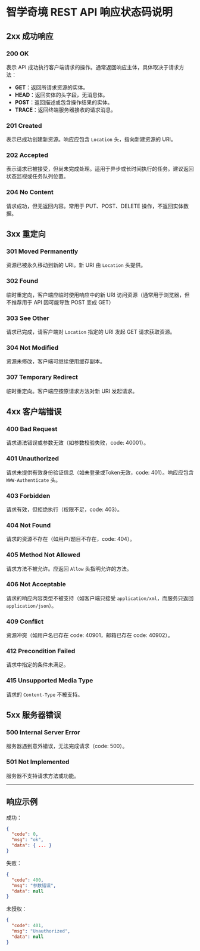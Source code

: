 # 智学奇境 REST API 响应状态码说明

## 2xx 成功响应

### 200 OK
表示 API 成功执行客户端请求的操作。通常返回响应主体，具体取决于请求方法：
- **GET**：返回所请求资源的实体。
- **HEAD**：返回实体的头字段，无消息体。
- **POST**：返回描述或包含操作结果的实体。
- **TRACE**：返回终端服务器接收的请求消息。

### 201 Created
表示已成功创建新资源。响应应包含 `Location` 头，指向新建资源的 URI。

### 202 Accepted
表示请求已被接受，但尚未完成处理。适用于异步或长时间执行的任务。建议返回状态监视或任务队列位置。

### 204 No Content
请求成功，但无返回内容。常用于 PUT、POST、DELETE 操作，不返回实体数据。

## 3xx 重定向

### 301 Moved Permanently
资源已被永久移动到新的 URI。新 URI 由 `Location` 头提供。

### 302 Found
临时重定向，客户端应临时使用响应中的新 URI 访问资源（通常用于浏览器，但不推荐用于 API 因可能导致 POST 变成 GET）

### 303 See Other
请求已完成，请客户端对 `Location` 指定的 URI 发起 GET 请求获取资源。

### 304 Not Modified
资源未修改，客户端可继续使用缓存副本。

### 307 Temporary Redirect
临时重定向。客户端应按原请求方法对新 URI 发起请求。

## 4xx 客户端错误

### 400 Bad Request
请求语法错误或参数无效（如参数校验失败，code: 40001）。

### 401 Unauthorized
请求未提供有效身份验证信息（如未登录或Token无效，code: 401）。响应应包含 `WWW-Authenticate` 头。

### 403 Forbidden
请求有效，但拒绝执行（权限不足，code: 403）。

### 404 Not Found
请求的资源不存在（如用户/题目不存在，code: 404）。

### 405 Method Not Allowed
请求方法不被允许。应返回 `Allow` 头指明允许的方法。

### 406 Not Acceptable
请求的响应内容类型不被支持（如客户端只接受 `application/xml`，而服务只返回 `application/json`）。

### 409 Conflict
资源冲突（如用户名已存在 code: 40901，邮箱已存在 code: 40902）。

### 412 Precondition Failed
请求中指定的条件未满足。

### 415 Unsupported Media Type
请求的 `Content-Type` 不被支持。

## 5xx 服务器错误

### 500 Internal Server Error
服务器遇到意外错误，无法完成请求（code: 500）。

### 501 Not Implemented
服务器不支持请求方法或功能。

---

## 响应示例

成功：
```json
{
  "code": 0,
  "msg": "ok",
  "data": { ... }
}
````

失败：

```json
{
  "code": 400,
  "msg": "参数错误",
  "data": null
}
```

未授权：

```json
{
  "code": 401,
  "msg": "Unauthorized",
  "data": null
}
```
